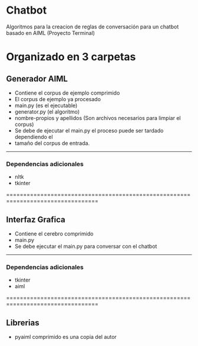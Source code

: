 # Chatbot
Algoritmos para la creacion de reglas de conversación para un chatbot basado en AIML (Proyecto Terminal)

Organizado en 3 carpetas
==============================================================================
## Generador AIML
- Contiene el corpus de ejemplo comprimido
- El corpus de ejemplo ya procesado
- main.py (es el ejecutable)
- generator.py (el algoritmo)
- nombre-propios y apellidos (Son archivos necesarios para limpiar el corpus)
- Se debe de ejecutar el main.py el proceso puede ser tardado dependiendo el 
- tamaño del corpus de entrada.

--------------------------------------------------------------------------------

### Dependencias adicionales
- nltk
- tkinter

=================================================================================
## Interfaz Grafica
- Contiene el cerebro comprimido
- main.py
- Se debe ejecutar el main.py para conversar con el chatbot

---------------------------------------------------------------------------------

### Dependencias adicionales
- tkinter
- aiml

=================================================================================
## Librerias
- pyaiml comprimido es una copia del autor

